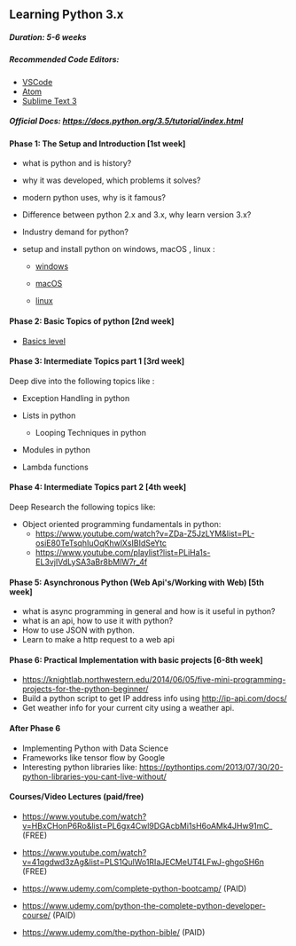 ## Learning Python 3.x

##### Duration: 5-6 weeks

##### Recommended Code Editors: 

* [VSCode](https://code.visualstudio.com/download)
* [Atom](https://atom.io/)
* [Sublime Text 3](https://www.sublimetext.com/3)

##### Official Docs: https://docs.python.org/3.5/tutorial/index.html

#### Phase 1: The Setup and Introduction [1st week]

* what is python and is history?
* why it was developed, which problems it solves?
* modern python uses, why is it famous?
* Difference between python 2.x and 3.x, why learn version 3.x?
* Industry demand for python?
* setup and install python on windows, macOS , linux : 

    - [windows](https://www.youtube.com/watch?v=dX2-V2BocqQ)

    - [macOS](https://www.youtube.com/watch?v=uA8SA81nivg)

    - [linux](http://docs.python-guide.org/en/latest/starting/install3/linux/)	

#### Phase 2: Basic Topics of python [2nd week]

* [Basics level](https://www.youtube.com/watch?v=IZj8hLrkABs&list=PLei96ZX_m9sWS2gm1zGqGq6ZzU9T5QSg7)

#### Phase 3: Intermediate Topics part 1 [3rd week]

  Deep dive into the following topics like :

* Exception Handling in python
* Lists in python
  + Looping Techniques in python

* Modules in python

* Lambda functions

#### Phase 4: Intermediate Topics part 2 [4th week]

Deep Research the following topics like: 

* Object oriented programming fundamentals in python: 
  + https://www.youtube.com/watch?v=ZDa-Z5JzLYM&list=PL-osiE80TeTsqhIuOqKhwlXsIBIdSeYtc
  + https://www.youtube.com/playlist?list=PLiHa1s-EL3vjIVdLySA3aBr8bMlW7r_4f

#### Phase 5: Asynchronous Python (Web Api's/Working with Web) [5th week]

* what is async programming in general and how is it useful in python?
* what is an api, how to use it with python?
* How to use JSON with python.
* Learn to make a http request to a web api

#### Phase 6: Practical Implementation with basic projects [6-8th week]

* https://knightlab.northwestern.edu/2014/06/05/five-mini-programming-projects-for-the-python-beginner/
* Build a python script to get IP address info using http://ip-api.com/docs/
* Get weather info for your current city using a weather api.

#### After Phase 6

* Implementing Python with Data Science
* Frameworks like tensor flow by Google
* Interesting python libraries like: https://pythontips.com/2013/07/30/20-python-libraries-you-cant-live-without/

#### Courses/Video Lectures (paid/free)

* https://www.youtube.com/watch?v=HBxCHonP6Ro&list=PL6gx4Cwl9DGAcbMi1sH6oAMk4JHw91mC_ 	    (FREE)
* https://www.youtube.com/watch?v=41qgdwd3zAg&list=PLS1QulWo1RIaJECMeUT4LFwJ-ghgoSH6n	    (FREE)

* https://www.udemy.com/complete-python-bootcamp/					    (PAID)
* https://www.udemy.com/python-the-complete-python-developer-course/			    (PAID)
* https://www.udemy.com/the-python-bible/						    (PAID)

 

